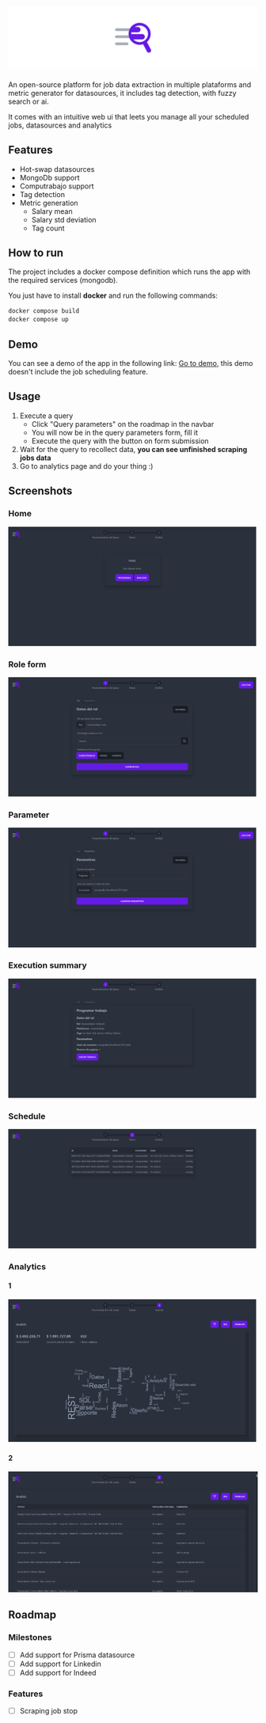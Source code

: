 ## ![header](./.github/images/header.png)

An open-source platform for job data extraction in multiple plataforms and metric generator for datasources, it includes tag detection, with fuzzy search or ai.

It comes with an intuitive web ui that leets you manage all your scheduled jobs, datasources and analytics

## Features

- Hot-swap datasources
- MongoDb support
- Computrabajo support
- Tag detection
- Metric generation
  - Salary mean
  - Salary std deviation
  - Tag count

## How to run

The project includes a docker compose definition which runs the app with the required services (mongodb).

You just have to install **docker** and run the following commands:

```sh
docker compose build
docker compose up
```

## Demo

You can see a demo of the app in the following link: [Go to demo](https://youtu.be/hYKSo_WblS4), this demo doesn't include the job scheduling feature.

## Usage

1. Execute a query
   - Click "Query parameters" on the roadmap in the navbar
   - You will now be in the query parameters form, fill it
   - Execute the query with the button on form submission
2. Wait for the query to recollect data, **you can see unfinished scraping jobs data**
3. Go to analytics page and do your thing :)

## Screenshots

### Home

![home_screenshot](./.github/images/home_screenshot.png)

### Role form

![role_screenshot](./.github/images/role_screenshot.png)

### Parameter

![parameter_screenshot](./.github/images/parameter_screenshot.png)

### Execution summary

![execute_screenshot](./.github/images/execute_screenshot.png)

### Schedule

![schedule_screenshot](./.github/images/schedule_screenshot.png)

### Analytics

#### 1

![analytics_1_screenshot](./.github/images/analytics_1_screenshot.png)

#### 2

![analytics_2_screenshot](./.github/images/analytics_2_screenshot.png)

## Roadmap

### Milestones

- [ ] Add support for Prisma datasource
- [ ] Add support for Linkedin
- [ ] Add support for Indeed

### Features

- [ ] Scraping job stop
